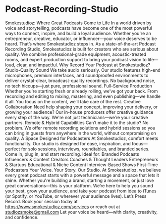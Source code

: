 # Podcast-Recording-Studio
Smokestudioz: Where Great Podcasts Come to Life
In a world driven by voice and storytelling, podcasts have become one of the most powerful ways to connect, inspire, and build a loyal audience. Whether you're an entrepreneur, creative, educator, or influencer—your voice deserves to be heard. That’s where Smokestudioz steps in.
As a state-of-the-art Podcast Recording Studio, Smokestudioz is built for creators who are serious about quality. We combine professional-grade equipment, acoustic-treated rooms, and expert production support to bring your podcast vision to life—loud, clear, and impactful.
Why Record Your Podcast at Smokestudioz?	
 Studio-Quality Sound
We take audio seriously. Our studio features high-end microphones, premium interfaces, and soundproofed environments to deliver crystal-clear, broadcast-quality recordings. No background noise, no tech hiccups—just pure, professional sound.
Full-Service Production
Whether you're starting fresh or already rolling, we’ve got your back. From recording and editing to mixing, mastering, and even publishing—we handle it all. You focus on the content, we’ll take care of the rest.
Creative Collaboration
Need help shaping your concept, improving your delivery, or growing your audience? Our in-house producers offer creative guidance every step of the way. We're not just technicians—we’re your creative partners.
Remote & Hybrid Capabilities
Can’t make it to the studio? No problem. We offer remote recording solutions and hybrid sessions so you can bring in guests from anywhere in the world, without compromising on quality.
A Space Designed for Podcasters
At Smokestudioz, comfort meets functionality. Our studio is designed for ease, inspiration, and focus—perfect for solo sessions, interviews, roundtables, and branded series. Come in, plug in, and start recording.
Ideal for:
Branded Podcasts
Influencers & Content Creators
Coaches & Thought Leaders
Entrepreneurs & Startups
Educational & Niche Content
Interview-Based Shows
First-Time Podcasters
Your Voice. Your Story. Our Studio.
At Smokestudioz, we believe every great podcast starts with a powerful message and a space that lets it shine. Whether you're building a brand, starting a movement, or just love great conversations—this is your platform.
We’re here to help you sound your best, grow your audience, and take your podcast from idea to iTunes (or Spotify, or YouTube, or wherever your audience lives).
Let’s Press Record.
Book your session today at https://www.smokestudioz.com/services or reach out at  studiozsmoke@gmail.com 
Let your voice be heard—with clarity, creativity, and confidence.
